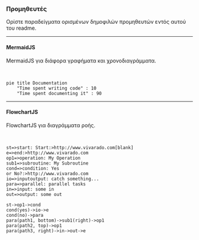### **Προμηθευτές**

Ορίστε παραδείγματα ορισμένων δημοφιλών προμηθευτών εντός αυτού του readme.

---

#### MermaidJS

MermaidJS για διάφορα γραφήματα και χρονοδιαγράμματα.

<br>

```mermaid
pie title Documentation
	"Time spent writing code" : 10
	"Time spent documenting it" : 90
```

---

#### FlowchartJS

FlowchartJS για διαγράμματα ροής.

<br>

```flowchart
st=>start: Start:>http://www.vivarado.com[blank]
e=>end:>http://www.vivarado.com
op1=>operation: My Operation
sub1=>subroutine: My Subroutine
cond=>condition: Yes
or No?:>http://www.vivarado.com
io=>inputoutput: catch something...
para=>parallel: parallel tasks
in=>input: some in
out=>output: some out

st->op1->cond
cond(yes)->io->e
cond(no)->para
para(path1, bottom)->sub1(right)->op1
para(path2, top)->op1
para(path3, right)->in->out->e
```
